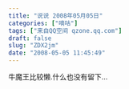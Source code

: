 ```yaml
---
title: "说说 2008年05月05日"
categories: ["嘀咕"]
tags: ["来自QQ空间 qzone.qq.com"]
draft: false
slug: "ZDX2jm"
date: "2008-05-05 11:45:49"
---
```


牛魔王比较懒.什么也没有留下...
